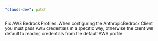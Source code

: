 ```yaml
---
"claude-dev": patch
---
```


Fix AWS Bedrock Profiles. When configuring the AnthropicBedrock Client you must pass AWS credentials in a specific way, otherwise the client will default to reading credentials from the default AWS profile.
